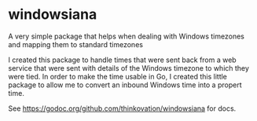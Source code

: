 # windowsiana
A very simple package that helps when dealing with Windows timezones and mapping them to standard timezones

I created this package to handle times that were sent back from a web service that were sent with details of the Windows timezone to which they were tied. In order to make the time usable in Go, I created this little package to allow me to convert an inbound Windows time into a propert time.

See https://godoc.org/github.com/thinkovation/windowsiana for docs.
